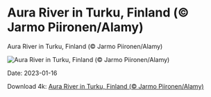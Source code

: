 # Aura River in Turku, Finland (© Jarmo Piironen/Alamy)

Aura River in Turku, Finland (© Jarmo Piironen/Alamy)

![Aura River in Turku, Finland (© Jarmo Piironen/Alamy)](https://bing.com/th?id=OHR.Turku_EN-US1258814703_UHD.jpg&w=1024&h=576)

Date: 2023-01-16

Download 4k: [Aura River in Turku, Finland (© Jarmo Piironen/Alamy)](https://bing.com/th?id=OHR.Turku_EN-US1258814703_UHD.jpg)

